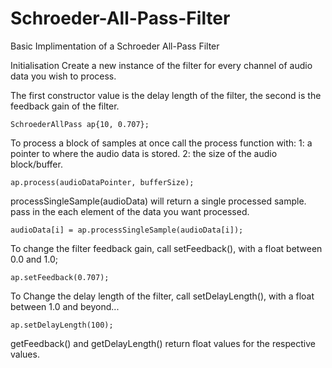 # Schroeder-All-Pass-Filter
Basic Implimentation of a Schroeder All-Pass Filter

Initialisation
Create a new instance of the filter for every channel of audio data you wish to process. 

The first constructor value is the delay length of the filter, the second is the feedback gain of the filter.

    SchroederAllPass ap{10, 0.707};

To process a block of samples at once call the process function with:
  1: a pointer to where the audio data is stored.
  2: the size of the audio block/buffer.
  
    ap.process(audioDataPointer, bufferSize);
    
processSingleSample(audioData) will return a single processed sample. pass in the each element of the data you want processed.

    audioData[i] = ap.processSingleSample(audioData[i]);
    
    
To change the filter feedback gain, call setFeedback(), with a float between 0.0 and 1.0;

    ap.setFeedback(0.707);
    
To Change the delay length of the filter, call setDelayLength(), with a float between 1.0 and beyond...

    ap.setDelayLength(100);
    
getFeedback() and getDelayLength() return float values for the respective values.    
